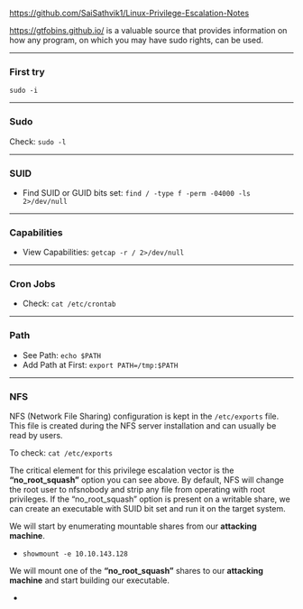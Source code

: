 https://github.com/SaiSathvik1/Linux-Privilege-Escalation-Notes

https://gtfobins.github.io/ is a valuable source that provides information on how any program, on which you may have sudo rights, can be used.

--------------
### First try
 ```sudo -i```


--------------
### Sudo
Check: ```sudo -l```


--------------
### SUID
- Find SUID or GUID bits set: ```find / -type f -perm -04000 -ls 2>/dev/null```


--------------
### Capabilities

- View Capabilities: ```getcap -r / 2>/dev/null```


--------------

### Cron Jobs
- Check: ```cat /etc/crontab```

--------------
### Path
- See Path: ```echo $PATH```
- Add Path at First: ```export PATH=/tmp:$PATH```



---------------
### NFS
NFS (Network File Sharing) configuration is kept in the ```/etc/exports``` file. This file is created during the NFS server installation and can usually be read by users.

To check: ```cat /etc/exports```

The critical element for this privilege escalation vector is the **“no_root_squash”** option you can see above. By default, NFS will change the root user to nfsnobody and strip any file from operating with root privileges. If the “no_root_squash” option is present on a writable share, we can create an executable with SUID bit set and run it on the target system.

We will start by enumerating mountable shares from our **attacking machine**.

- ```showmount -e 10.10.143.128```

We will mount one of the **“no_root_squash”** shares to our **attacking machine** and start building our executable.

- 


